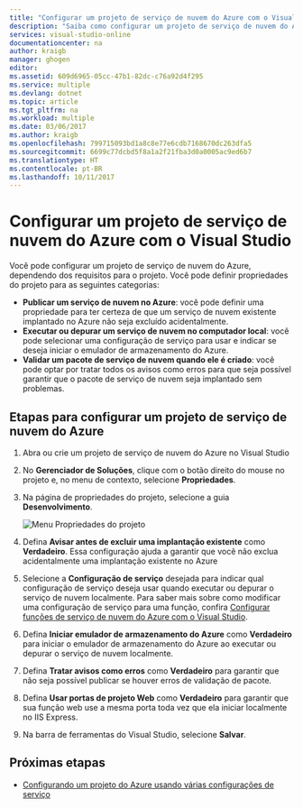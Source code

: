 ```yaml
---
title: "Configurar um projeto de serviço de nuvem do Azure com o Visual Studio | Microsoft Docs"
description: "Saiba como configurar um projeto de serviço de nuvem do Azure no Visual Studio, dependendo dos requisitos para o projeto."
services: visual-studio-online
documentationcenter: na
author: kraigb
manager: ghogen
editor: 
ms.assetid: 609d6965-05cc-47b1-82dc-c76a92d4f295
ms.service: multiple
ms.devlang: dotnet
ms.topic: article
ms.tgt_pltfrm: na
ms.workload: multiple
ms.date: 03/06/2017
ms.author: kraigb
ms.openlocfilehash: 799715093bd1a8c8e77e6cdb7168670dc263dfa5
ms.sourcegitcommit: 6699c77dcbd5f8a1a2f21fba3d0a0005ac9ed6b7
ms.translationtype: HT
ms.contentlocale: pt-BR
ms.lasthandoff: 10/11/2017
---
```

# <a name="configure-an-azure-cloud-service-project-with-visual-studio"></a>Configurar um projeto de serviço de nuvem do Azure com o Visual Studio
Você pode configurar um projeto de serviço de nuvem do Azure, dependendo dos requisitos para o projeto. Você pode definir propriedades do projeto para as seguintes categorias:

- **Publicar um serviço de nuvem no Azure**: você pode definir uma propriedade para ter certeza de que um serviço de nuvem existente implantado no Azure não seja excluído acidentalmente.
- **Executar ou depurar um serviço de nuvem no computador local**: você pode selecionar uma configuração de serviço para usar e indicar se deseja iniciar o emulador de armazenamento do Azure.
- **Validar um pacote de serviço de nuvem quando ele é criado**: você pode optar por tratar todos os avisos como erros para que seja possível garantir que o pacote de serviço de nuvem seja implantado sem problemas. 

## <a name="steps-to-configure-an-azure-cloud-service-project"></a>Etapas para configurar um projeto de serviço de nuvem do Azure
1. Abra ou crie um projeto de serviço de nuvem do Azure no Visual Studio

1. No **Gerenciador de Soluções**, clique com o botão direito do mouse no projeto e, no menu de contexto, selecione **Propriedades**.
   
1. Na página de propriedades do projeto, selecione a guia **Desenvolvimento**.

    ![Menu Propriedades do projeto](./media/vs-azure-tools-configuring-an-azure-project/solution-explorer-project-properties-menu.png)

1. Defina **Avisar antes de excluir uma implantação existente** como **Verdadeiro**. Essa configuração ajuda a garantir que você não exclua acidentalmente uma implantação existente no Azure

1. Selecione a **Configuração de serviço** desejada para indicar qual configuração de serviço deseja usar quando executar ou depurar o serviço de nuvem localmente. Para saber mais sobre como modificar uma configuração de serviço para uma função, confira [Configurar funções de serviço de nuvem do Azure com o Visual Studio](./vs-azure-tools-configure-roles-for-cloud-service.md).

1. Defina **Iniciar emulador de armazenamento do Azure** como **Verdadeiro** para iniciar o emulador de armazenamento do Azure ao executar ou depurar o serviço de nuvem localmente.

1. Defina **Tratar avisos como erros** como **Verdadeiro** para garantir que não seja possível publicar se houver erros de validação de pacote.

1. Defina **Usar portas de projeto Web** como **Verdadeiro** para garantir que sua função web use a mesma porta toda vez que ela iniciar localmente no IIS Express.

1. Na barra de ferramentas do Visual Studio, selecione **Salvar**.

## <a name="next-steps"></a>Próximas etapas
- [Configurando um projeto do Azure usando várias configurações de serviço](vs-azure-tools-multiple-services-project-configurations.md)

